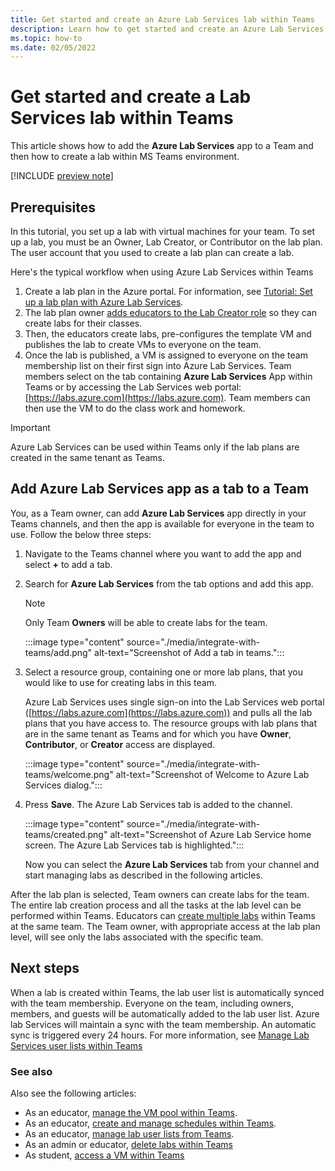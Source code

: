 ```yaml
---
title: Get started and create an Azure Lab Services lab within Teams
description: Learn how to get started and create an Azure Lab Services lab within Teams. 
ms.topic: how-to
ms.date: 02/05/2022
---
```


# Get started and create a Lab Services lab within Teams

This article shows how to add the **Azure Lab Services** app to a Team and then how to create a lab within MS Teams environment.

[!INCLUDE [preview note](./includes/lab-services-new-update-focused-article.md)]

## Prerequisites

In this tutorial, you set up a lab with virtual machines for your team. To set up a lab, you must be an Owner, Lab Creator, or Contributor on the lab plan. The user account that you used to create a lab plan can create a lab.

Here's the typical workflow when using Azure Lab Services within Teams

1. Create a lab plan in the Azure portal.  For information, see [Tutorial: Set up a lab plan with Azure Lab Services](tutorial-setup-lab-plan.md).
1. The lab plan owner [adds educators to the Lab Creator role](tutorial-setup-lab-plan.md#add-a-user-to-the-lab-creator-role) so they can create labs for their classes.
1. Then, the educators create labs, pre-configures the template VM and publishes the lab to create VMs to everyone on the team.
1. Once the lab is published, a VM is assigned to everyone on the team membership list on their first sign into Azure Lab Services. Team members select on the tab containing **Azure Lab Services** App within Teams or by accessing the Lab Services web portal: [https://labs.azure.com](https://labs.azure.com). Team members can then use the VM to do the class work and homework.

> [!IMPORTANT]
> Azure Lab Services can be used within Teams only if the lab plans are created in the same tenant as Teams.

## Add Azure Lab Services app as a tab to a Team

You, as a Team owner, can add **Azure Lab Services** app directly in your Teams channels, and then the app is available for everyone in the team to use. Follow the below three steps:

1. Navigate to the Teams channel where you want to add the app and select **+** to add a tab.
1. Search for **Azure Lab Services** from the tab options and add this app.

    > [!NOTE]
    > Only Team **Owners** will be able to create labs for the team.

    :::image type="content" source="./media/integrate-with-teams/add.png" alt-text="Screenshot of Add a tab in teams.":::
1. Select a resource group, containing one or more lab plans, that you would like to use for creating labs in this team.

    Azure Lab Services uses single sign-on into the Lab Services web portal ([https://labs.azure.com](https://labs.azure.com)) and pulls all the lab plans that you have access to.  The resource groups with lab plans that are in the same tenant as Teams and for which you have **Owner**, **Contributor**, or **Creator** access are displayed.

    :::image type="content" source="./media/integrate-with-teams/welcome.png" alt-text="Screenshot of Welcome to Azure Lab Services dialog.":::
1. Press **Save**. The Azure Lab Services tab is added to the channel.

    :::image type="content" source="./media/integrate-with-teams/created.png" alt-text="Screenshot of Azure Lab Service home screen.  The Azure Lab Services tab is highlighted.":::

    Now you can select the **Azure Lab Services** tab from your channel and start managing labs as described in the following articles.

After the lab plan is selected, Team owners can create labs for the team. The entire lab creation process and all the tasks at the lab level can be performed within Teams. Educators can [create multiple labs](tutorial-setup-lab.md) within Teams at the same team.  The Team owner, with appropriate access at the lab plan level, will see only the labs associated with the specific team.

## Next steps

When a lab is created within Teams, the lab user list is automatically synced with the team membership. Everyone on the team, including owners, members, and guests will be automatically added to the lab user list. Azure lab Services will maintain a sync with the team membership.  An automatic sync is triggered every 24 hours. For more information, see [Manage Lab Services user lists within Teams](how-to-manage-user-lists-within-teams.md)

### See also

Also see the following articles:

- As an educator, [manage the VM pool within Teams](how-to-manage-vm-pool-within-teams.md).
- As an educator, [create and manage schedules within Teams](how-to-create-schedules-within-teams.md).
- As an educator, [manage lab user lists from Teams](how-to-manage-user-lists-within-teams.md).
- As an admin or educator, [delete labs within Teams](how-to-delete-lab-within-teams.md)
- As student, [access a VM within Teams](how-to-access-vm-for-students-within-teams.md)
